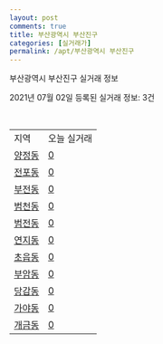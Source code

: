 ```yaml
---
layout: post
comments: true
title: 부산광역시 부산진구
categories: [실거래가]
permalink: /apt/부산광역시 부산진구
---
```


부산광역시 부산진구 실거래 정보

2021년 07월 02일 등록된 실거래 정보: 3건

<script type="text/javascript">
  google.charts.load('current', {'packages':['corechart']});
  google.charts.setOnLoadCallback(drawChart);

  function drawChart() {
    var data = google.visualization.arrayToDataTable([['거래일', '매매', '전월세', '전매'], ['20-07', 688, 565, 139], ['20-08', 412, 540, 98], ['20-09', 551, 454, 140], ['20-10', 1396, 492, 195], ['20-11', 1614, 567, 248], ['20-12', 846, 612, 330], ['21-01', 321, 514, 111], ['21-02', 303, 496, 63], ['21-03', 403, 453, 38], ['21-04', 426, 381, 39], ['21-05', 476, 393, 127], ['21-06', 212, 307, 21]]);

    var options = {
      title: '최근 유형별 거래량 추이',
      legend: { position: 'bottom' }
    };

    var chart = new google.visualization.LineChart(document.getElementById('columnchart_material'));
    chart.draw(data, (options));
  }
</script>

<div id="columnchart_material" style="width: 95%; margin-left: -35px"></div>
<br>
<table class="sortable">
  <tr>
    <td>지역</td>
    <td>오늘 실거래</td>
  </tr>

  
  <tr class="item">
    <td><a href="부산광역시 부산진구 양정동">양정동</a></td>
    <td><a href="부산광역시 부산진구 양정동">0</a></td>
  </tr>
    

  <tr class="item">
    <td><a href="부산광역시 부산진구 전포동">전포동</a></td>
    <td><a href="부산광역시 부산진구 전포동">0</a></td>
  </tr>
    

  <tr class="item">
    <td><a href="부산광역시 부산진구 부전동">부전동</a></td>
    <td><a href="부산광역시 부산진구 부전동">0</a></td>
  </tr>
    

  <tr class="item">
    <td><a href="부산광역시 부산진구 범천동">범천동</a></td>
    <td><a href="부산광역시 부산진구 범천동">0</a></td>
  </tr>
    

  <tr class="item">
    <td><a href="부산광역시 부산진구 범전동">범전동</a></td>
    <td><a href="부산광역시 부산진구 범전동">0</a></td>
  </tr>
    

  <tr class="item">
    <td><a href="부산광역시 부산진구 연지동">연지동</a></td>
    <td><a href="부산광역시 부산진구 연지동">0</a></td>
  </tr>
    

  <tr class="item">
    <td><a href="부산광역시 부산진구 초읍동">초읍동</a></td>
    <td><a href="부산광역시 부산진구 초읍동">0</a></td>
  </tr>
    

  <tr class="item">
    <td><a href="부산광역시 부산진구 부암동">부암동</a></td>
    <td><a href="부산광역시 부산진구 부암동">0</a></td>
  </tr>
    

  <tr class="item">
    <td><a href="부산광역시 부산진구 당감동">당감동</a></td>
    <td><a href="부산광역시 부산진구 당감동">0</a></td>
  </tr>
    

  <tr class="item">
    <td><a href="부산광역시 부산진구 가야동">가야동</a></td>
    <td><a href="부산광역시 부산진구 가야동">0</a></td>
  </tr>
    

  <tr class="item">
    <td><a href="부산광역시 부산진구 개금동">개금동</a></td>
    <td><a href="부산광역시 부산진구 개금동">0</a></td>
  </tr>
    


</table>


    